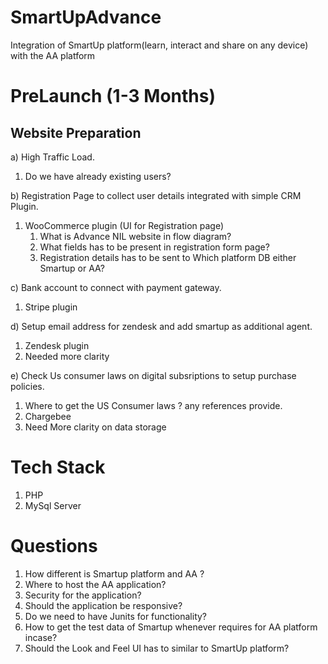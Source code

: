 # SmartUpAdvance
Integration of SmartUp platform(learn, interact and share on any device) with the AA platform

# PreLaunch (1-3 Months)
## Website Preparation

a) High Traffic Load.
 1. Do we have already existing users?
   
b) Registration Page to collect user details integrated with simple CRM Plugin.
 1. WooCommerce plugin (UI for Registration page)
    1) What is Advance NIL website in flow diagram?
    2) What fields has to be present in registration form page?
    3) Registration details has to be sent to Which platform DB either Smartup or AA?
 
 
 
c) Bank account to connect with payment gateway.
 1. Stripe plugin 
 
d) Setup email address for zendesk and add smartup as additional agent.
  1. Zendesk plugin
  2. Needed more clarity
  
e) Check Us consumer laws on digital subsriptions to setup purchase policies.
 1. Where to get the US Consumer laws ? any references provide.
 2. Chargebee
 3. Need More clarity on data storage
 
 
 # Tech Stack
 1. PHP 
 2. MySql Server
 
 # Questions
 
 1. How different is Smartup platform and AA ?
 2. Where to host the AA application?
 3. Security for the application?
 4. Should the application be responsive?
 5. Do we need to have Junits for functionality?
 6. How to get the test data of Smartup whenever requires for AA platform incase?
 7. Should the Look and Feel UI has to similar to SmartUp platform?
 
